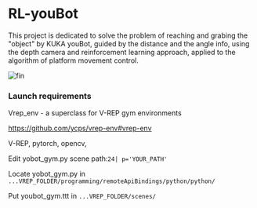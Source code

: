 # RL-youBot

This project is dedicated to solve the problem of reaching and grabing the "object" by KUKA youBot, guided by the distance and the angle info, using the depth camera and reinforcement learning approach, applied to the algorithm of platform movement control.

![fin](https://user-images.githubusercontent.com/49807173/110941450-72fd8280-8349-11eb-9f95-55e78c5cc823.gif)
### Launch requirements
Vrep_env - a superclass for V-REP gym environments

https://github.com/ycps/vrep-env#vrep-env

V-REP, pytorch, opencv,

Edit yobot_gym.py scene path:`24| p='YOUR_PATH'`


Locate yobot_gym.py in  `...VREP_FOLDER/programming/remoteApiBindings/python/python/`

Put youbot_gym.ttt in `...VREP_FOLDER/scenes/`

